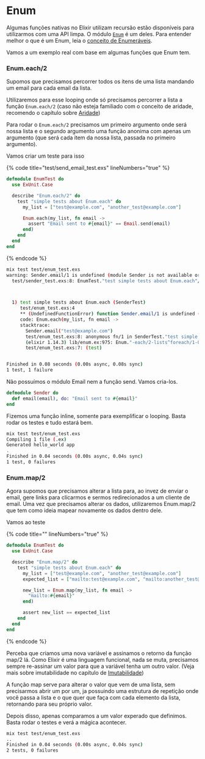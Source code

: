 # Enum

Algumas funções nativas no Elixir utilizam recursão estão disponíveis para utilizarmos com uma API  limpa. O módulo [`Enum`](https://hexdocs.pm/elixir/1.12/Enum.html) é um deles. Para entender melhor o que é um Enum, leia o [conceito de Enumeráveis](broken-reference).

Vamos a um exemplo real com base em algumas funções que Enum tem.

### Enum.each/2

Supomos que precisamos percorrer todos os itens de uma lista mandando um email para cada email da lista.&#x20;

Utilizaremos para esse looping onde só precisamos percorrer a lista a função `Enum.each/2` (caso não esteja familiado com o conceito de aridade, recomendo o capítulo sobre [Aridade](../../conceitos/aridade.md))

Para rodar o `Enum.each/2` precisamos um primeiro argumento onde será nossa lista e o segundo argumento uma função anonima com apenas um argumento (que será cada item da nossa lista, passada no primeiro argumento).

Vamos criar um teste para isso

{% code title="test/send_email_test.exs" lineNumbers="true" %}
```elixir
defmodule EnumTest do
  use ExUnit.Case

  describe "Enum.each/2" do
    test "simple tests about Enum.each" do
      my_list = ["test@example.com", "another_test@example.com"]

      Enum.each(my_list, fn email ->
        assert "Email sent to #{email}" == Email.send(email)
      end)
    end
  end
end

```
{% endcode %}

```sh
mix test test/enum_test.exs    
warning: Sender.email/1 is undefined (module Sender is not available or is yet to be defined)
  test/sender_test.exs:8: EnumTest."test simple tests about Enum.each"/1



  1) test simple tests about Enum.each (SenderTest)
     test/enum_test.exs:4
     ** (UndefinedFunctionError) function Sender.email/1 is undefined (module Sender is not available)
     code: Enum.each(my_list, fn email ->
     stacktrace:
       Sender.email("test@example.com")
       test/enum_test.exs:8: anonymous fn/1 in SenderTest."test simple tests about Enum.each"/1
       (elixir 1.14.3) lib/enum.ex:975: Enum."-each/2-lists^foreach/1-0-"/2
       test/enum_test.exs:7: (test)


Finished in 0.08 seconds (0.00s async, 0.08s sync)
1 test, 1 failure
```

Não possuímos o módulo Email nem a função send. Vamos cria-los.

```elixir
defmodule Sender do
  def email(email), do: "Email sent to #{email}"
end

```

Fizemos uma função inline, somente para exemplificar o looping. Basta rodar os testes e tudo estará bem.

```sh
mix test test/enum_test.exs
Compiling 1 file (.ex)
Generated hello_world app
.
Finished in 0.04 seconds (0.00s async, 0.04s sync)
1 test, 0 failures
```

### Enum.map/2

Agora supomos que precisamos alterar a lista para, ao invez de enviar o email, gere links para clicarmos e sermos redirecionados a um cliente de email. Uma vez que precisamos alterar os dados, utilizaremos Enum.map/2 que tem como ideia mapear novamente os dados dentro dele.

Vamos ao teste

{% code title="" lineNumbers="true" %}
```elixir
defmodule EnumTest do
  use ExUnit.Case

  describe "Enum.map/2" do
    test "simple tests about Enum.each" do
      my_list = ["test@example.com", "another_test@example.com"]
      expected_list = ["mailto:test@example.com", "mailto:another_test@example.com"]

      new_list = Enum.map(my_list, fn email ->
        "mailto:#{email}"
      end)

      assert new_list == expected_list
    end
  end
end

```
{% endcode %}

Perceba que criamos uma nova variável e assinamos o retorno da função map/2 lá. Como Elixir é uma linguagem funcional, nada se muta, precisamos sempre re-assinar um valor para que a variável tenha um outro valor. (Veja mais sobre imutabilidade no capítulo de [Imutabilidade](../../conceitos/imutabilidade.md))

A função map serve para alterar o valor que vem de uma lista, sem precisarmos abrir um por um, ja possuindo uma estrutura de repetição onde você passa a lista e o que quer que faça com cada elemento da lista, retornando para seu próprio valor.

Depois disso, apenas comparamos a um valor experado que definimos. Basta rodar o testes e verá a mágica acontecer.

```sh
mix test test/enum_test.exs
..
Finished in 0.04 seconds (0.00s async, 0.04s sync)
2 tests, 0 failures
```
